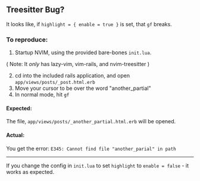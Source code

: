 ## Treesitter Bug?

It looks like, if `highlight = { enable = true }` is set, that `gf` breaks.

### To reproduce:

1. Startup NVIM, using the provided bare-bones `init.lua`.

( Note: It *only* has lazy-vim, vim-rails, and nvim-treesitter )

2. cd into the included rails application, and open `app/views/posts/_post.html.erb`
3. Move your cursor to be over the word "another_partial"
4. In normal mode, hit `gf`

#### Expected:

The file, `app/views/posts/_another_partial.html.erb` will be opened.

#### Actual:

You get the error: `E345: Cannot find file "another_parial" in path`

---

If you change the config in `init.lua` to set `highlight` to `enable = false` - it works as expected.
